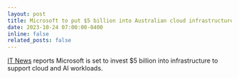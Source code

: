 ```yaml
---
layout: post
title: Microsoft to put $5 billion into Australian cloud infrastructure
date: 2023-10-24 07:00:00-0400
inline: false
related_posts: false
---
```


 <a href="https://www.itnews.com.au/news/microsoft-to-put-5-billion-into-australian-cloud-infrastructure-601577">IT News</a> reports Microsoft is set to invest $5 billion into infrastructure to support cloud and AI workloads.
